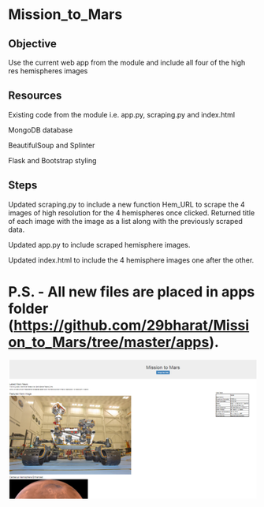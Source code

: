 # Mission_to_Mars
  
## Objective
  
Use the current web app from the module and include all four of the high res hemispheres images
  
## Resources
  
Existing code from the module i.e. app.py, scraping.py and index.html
  
MongoDB database
  
BeautifulSoup and Splinter
  
Flask and Bootstrap styling
  
## Steps
  
Updated scraping.py to include a new function Hem_URL to scrape the 4 images of high resolution for the 4 hemispheres once clicked. Returned title of each image with the image as a list along with the previously scraped data.
  
Updated app.py to include scraped hemisphere images.
  
Updated index.html to include the 4 hemisphere images one after the other. 
  
# P.S. - All new files are placed in apps folder (https://github.com/29bharat/Mission_to_Mars/tree/master/apps).

  
![alt text](https://github.com/29bharat/Mission_to_Mars/blob/master/apps/Scarped%20Mars%20Data.PNG)

